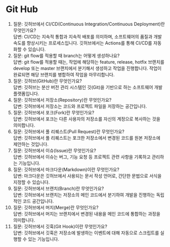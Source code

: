 # Git Hub

1. 질문: 깃허브에서 CI/CD(Continuous Integration/Continuous Deployment)란 무엇인가요?  
답변: CI/CD는 지속적 통합과 지속적 배포를 의미하며, 소프트웨어의 품질과 개발 속도를 향상시키는 프로세스입니다. 깃허브에서는 Actions를 통해 CI/CD를 자동화할 수 있습니다.
2. 질문: git flow를 적용할 때 branch는 어떻게 생성하나요?  
답변: git flow를 적용할 때는, 작업에 해당하는 feature, release, hotfix 브랜치를 develop 또는 master 브랜치에서 분기해서 생성하고 작업을 진행합니다. 작업이 완료되면 해당 브랜치를 병합하여 작업을 마무리합니다.
3. 질문: 깃허브(GitHub)란 무엇인가요?  
답변: 깃허브는 분산 버전 관리 시스템인 깃(Git)을 기반으로 하는 소프트웨어 개발 플랫폼입니다.
4. 질문: 깃허브에서 저장소(Repository)란 무엇인가요?  
답변: 깃허브에서 저장소는 코드와 프로젝트 파일을 저장하는 공간입니다.
5. 질문: 깃허브에서 포크(Fork)란 무엇인가요?  
답변: 깃허브에서 포크는 다른 사용자의 저장소를 자신의 계정으로 복사하는 것을 의미합니다.
6. 질문: 깃허브에서 풀 리퀘스트(Pull Request)란 무엇인가요?  
답변: 깃허브에서 풀 리퀘스트는 포크한 저장소에서 변경된 코드를 원본 저장소에 제안하는 것입니다.
7. 질문: 깃허브에서 이슈(Issue)란 무엇인가요?  
답변: 깃허브에서 이슈는 버그, 기능 요청 등 프로젝트 관련 사항을 기록하고 관리하는 기능입니다.
8. 질문: 깃허브에서 마크다운(Markdown)이란 무엇인가요?  
답변: 마크다운은 깃허브에서 사용되는 문서 작성 언어로, 간단한 문법으로 서식을 지정할 수 있습니다.
9. 질문: 깃허브에서 브랜치(Branch)란 무엇인가요?  
답변: 깃허브에서 브랜치는 저장소의 메인 코드에서 분기하여 개발을 진행하는 독립적인 코드 공간입니다.
10. 질문: 깃허브에서 머지(Merge)란 무엇인가요?  
답변: 깃허브에서 머지는 브랜치에서 변경된 내용을 메인 코드에 통합하는 과정을 의미합니다.
11. 질문: 깃허브에서 깃훅(Git Hook)이란 무엇인가요?  
답변: 깃허브에서 깃훅은 저장소에 발생하는 이벤트에 대해 자동으로 스크립트를 실행할 수 있는 기능입니다.